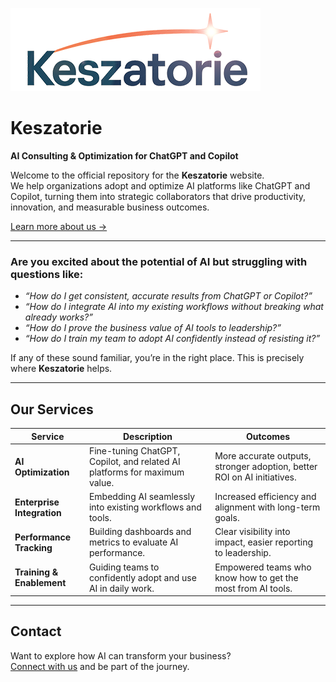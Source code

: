  ![Keszatorie Logo](./Keszatorie_logo-400.png) 
# Keszatorie
**AI Consulting & Optimization for ChatGPT and Copilot**

Welcome to the official repository for the **Keszatorie** website.  
We help organizations adopt and optimize AI platforms like ChatGPT and Copilot, turning them into strategic collaborators that drive productivity, innovation, and measurable business outcomes.  

[Learn more about us →](./about.md)

---

### Are you excited about the potential of AI but struggling with questions like:  

- *“How do I get consistent, accurate results from ChatGPT or Copilot?”*  
- *“How do I integrate AI into my existing workflows without breaking what already works?”*  
- *“How do I prove the business value of AI tools to leadership?”*  
- *“How do I train my team to adopt AI confidently instead of resisting it?”*  

If any of these sound familiar, you’re in the right place. This is precisely where **Keszatorie** helps.

---

## Our Services

| Service                  | Description                                                                 | Outcomes                                                                 |
|--------------------------|-----------------------------------------------------------------------------|--------------------------------------------------------------------------|
| **AI Optimization**      | Fine-tuning ChatGPT, Copilot, and related AI platforms for maximum value.   | More accurate outputs, stronger adoption, better ROI on AI initiatives.  |
| **Enterprise Integration** | Embedding AI seamlessly into existing workflows and tools.                 | Increased efficiency and alignment with long-term goals.                 |
| **Performance Tracking** | Building dashboards and metrics to evaluate AI performance.                 | Clear visibility into impact, easier reporting to leadership.            |
| **Training & Enablement**| Guiding teams to confidently adopt and use AI in daily work.                | Empowered teams who know how to get the most from AI tools.              |

---

## Contact

Want to explore how AI can transform your business?  
[Connect with us](./contact.md) and be part of the journey.
